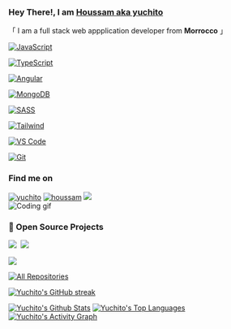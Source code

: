 ### Hey There!, I am **[Houssam aka yuchito](https://yuchito.github.io/)**

  「 I am a full stack web appplication developer from **Morrocco** 」  

[![JavaScript](https://img.shields.io/badge/-Javascript-F0DB4F?style=for-the-badge&labelColor=black&logo=javascript&logoColor=F0DB4F)](https://github.com/yuchito?tab=repositories)

[![TypeScript](https://img.shields.io/badge/-Typescript-007acc?style=for-the-badge&labelColor=black&logo=typescript&logoColor=007acc)](https://github.com/yuchito?tab=repositories)

[![Angular](https://img.shields.io/badge/-Angular-red?style=for-the-badge&labelColor=black&logo=angular&logoColor=007acc%22)](https://github.com/yuchito?tab=repositories)

[![MongoDB](https://img.shields.io/badge/MongoDB-4EA94B?style=for-the-badge&logo=mongodb&logoColor=white) ](https://github.com/yuchito?tab=repositories)

[![SASS](https://img.shields.io/badge/Sass-CC6699?style=for-the-badge&logo=sass&logoColor=white) ](https://github.com/yuchito?tab=repositories)

[![Tailwind](https://img.shields.io/badge/Tailwind%20CSS-092749?style=for-the-badge&logo=tailwindcss&logoColor=06B6D4&labelColor=000000)](https://github.com/yuchito?tab=repositories)

[![VS Code](https://img.shields.io/badge/Visual_Studio-0078d7?style=for-the-badge&logo=visual%20studio&logoColor=white)](https://github.com/yuchito?tab=repositories)

[![Git](https://img.shields.io/badge/Git-F05032?style=for-the-badge&logo=git&logoColor=white)](https://github.com/yuchito?tab=repositories)


### Find me on

[![yuchito](https://img.shields.io/badge/Website-DC143C?style=for-the-badge&logo=medium&logoColor=white)](https://yuchito.github.io/)
[![houssam](https://img.shields.io/badge/LinkedIn-0077B5?style=for-the-badge&logo=linkedin&logoColor=white)](https://www.linkedin.com/in/houssambenhadine)
[![](https://img.shields.io/badge/Twitter-1DA1F2?style=for-the-badge&logo=twitter&logoColor=white)](https://twitter.com/Hbenhadine)  
![Coding gif](/assets/programming.gif)

### 📘 Open Source Projects

 [![](https://github-readme-stats.vercel.app/api/pin/?username=yuchito&repo=yuchito&border_color=7F3FBF&bg_color=0D1117&title_color=C9D1D9&text_color=8B949E&icon_color=7F3FBF)](https://github.com/yuchito/yuchito)  [![](https://github-readme-stats.vercel.app/api/pin/?username=yuchito&repo=ng-flash-cards&border_color=7F3FBF&bg_color=0D1117&title_color=C9D1D9&text_color=8B949E&icon_color=7F3FBF)](https://github.com/yuchito/ng-flash-cards)

[![](https://github-readme-stats.vercel.app/api/pin/?username=yuchito&repo=inventory-app&border_color=7F3FBF&bg_color=0D1117&title_color=C9D1D9&text_color=8B949E&icon_color=7F3FBF)](https://github.com/yuchito/inventory-app)

[![All Repositories](https://img.shields.io/badge/-All%20Repos-2962FF?style=for-the-badge&logo=koding&logoColor=white "All Repositories")](https://github.com/yuchito?tab=repositories)

  

[![Yuchito's GitHub streak](https://github-readme-streak-stats.herokuapp.com/?user=yuchito&theme=radical&border=7F3FBF&background=0D1117)](https://github.com/yuchito)

[![Yuchito's Github Stats](https://github-readme-stats.vercel.app/api?username=yuchito&count_private=true&show_icons=true&theme=chartreuse-dark)](https://github.com/yuchito) [![Yuchito's Top Languages](https://denvercoder1-github-readme-stats.vercel.app/api/top-langs/?username=yuchito&langs_count=8&layout=compact&theme=react&border_color=7F3FBF&bg_color=0D1117&title_color=F85D7F&icon_color=F8D866)](https://github.com/yuchito)  
[![Yuchito's Activity Graph](https://activity-graph.herokuapp.com/graph?username=yuchito&bg_color=0D1117&color=FFFFFF&line=7F3FBF&point=FFFFFF&border_color=7F3FBF)](https://github.com/yuchito)
